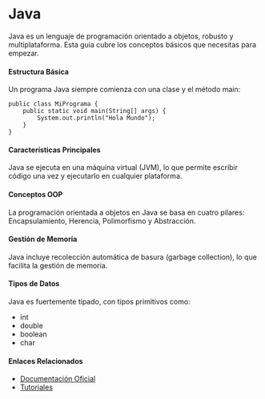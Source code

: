 # Java

Java es un lenguaje de programación orientado a objetos, robusto y multiplataforma. Esta guía cubre los conceptos básicos que necesitas para empezar.

#### Estructura Básica
Un programa Java siempre comienza con una clase y el método main:

    public class MiPrograma {
        public static void main(String[] args) {
            System.out.println("Hola Mundo");
        }
    }

#### Características Principales
Java se ejecuta en una máquina virtual (JVM), lo que permite escribir código una vez y ejecutarlo en cualquier plataforma. 

#### Conceptos OOP
La programación orientada a objetos en Java se basa en cuatro pilares: Encapsulamiento, Herencia, Polimorfismo y Abstracción.

#### Gestión de Memoria
Java incluye recolección automática de basura (garbage collection), lo que facilita la gestión de memoria.

#### Tipos de Datos
Java es fuertemente tipado, con tipos primitivos como:
* int
* double
* boolean
* char

#### Enlaces Relacionados
* [Documentación Oficial](https://docs.oracle.com/en/java/)
* [Tutoriales](https://docs.oracle.com/javase/tutorial/)
